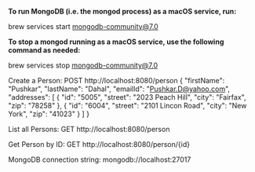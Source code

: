 

**To run MongoDB (i.e. the mongod process) as a macOS service, run:**

brew services start mongodb-community@7.0

**To stop a mongod running as a macOS service, use the following command as needed:**

brew services stop mongodb-community@7.0



Create a Person:
POST http://localhost:8080/person
{
"firstName": "Pushkar",
"lastName": "Dahal",
"emailId": "Pushkar.D@yahoo.com",
"addresses": [
{
"id": "5005",
"street": "2023 Peach Hill",
"city": "Fairfax",
"zip": "78258"
},
{
"id": "6004",
"street": "2101 Lincon Road",
"city": "New York",
"zip": "41023"
}
]
}

List all Persons:
GET http://localhost:8080/person

Get Person by ID:
GET http://localhost:8080/person/{id}

MongoDB connection string:
mongodb://localhost:27017